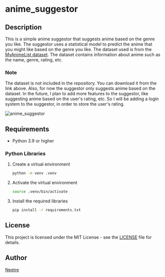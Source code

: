 # anime_suggestor

## Description

This is a simple anime suggestor that suggests anime based on the genre you like.
The suggestor uses a statistical model to predict the anime that you might like based on the genre you like.
The dataset used is from the [MyAnimeList dataset](https://www.kaggle.com/azathoth42/myanimelist).
The dataset contains information about anime such as the name, genre, rating, etc.

### Note

The dataset is not included in the repository. You can download it from the link above.
Also, for now the suggestor only suggests anime based on the dataset. In the future, I plan to add more features to the suggestor, like suggesting anime based on the user's rating, etc. So I will be adding a login system to the suggestor, in order to store the user's rating.

![anime_suggestor](https://cloud-cv7ae9o04-hack-club-bot.vercel.app/0image.png)

## Requirements

- Python 3.9 or higher

### Python Libraries

1. Create a virtual environment

    ```bash
    python -m venv .venv
    ```

2. Activate the virtual environment

    ```bash
    source .venv/bin/activate
    ```

3. Install the required libraries

    ```bash
    pip install -r requirements.txt
    ```

## License

This project is licensed under the MIT License - see the [LICENSE](LICENSE) file for details.

## Author

[Neetre](https://github.com/Neetre)
